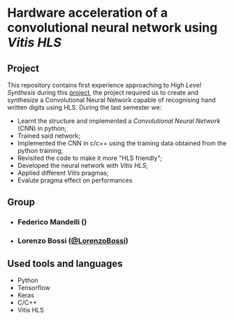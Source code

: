 # Hardware acceleration of a convolutional neural network using *Vitis HLS*


## Project
This repository contains  first experience approaching to *High Level Synthesis* during this [project](https://pii.dei.polimi.it/accelerazione-hardware-di-una-rete-neurale-convoluzionale-mediante-sintesi-ad-alto-livello/), the project required us to create and synthesize a Convolutional Neural Network capable of recognising hand written digits using HLS.
During the last semester we:
* Learnt the structure and implemented a *Convolutional Neural Network* (CNN) in python;
* Trained said network;
* Implemented the CNN in c/c++ using the training data obtained from the python training;
* Revisited the code to make it more "HLS friendly";
* Developed the neural network with *Vitis HLS*;
* Applied different *Vitis* pragmas;
* Evalute pragma effect on performances

## Group
- ###   Federico Mandelli ()
- ###   Lorenzo Bossi ([@LorenzoBossi](https://github.com/LorenzoBossi))


## Used tools and languages
* Python
* Tensorflow
* Keras
* C/C++
* Vitis HLS

